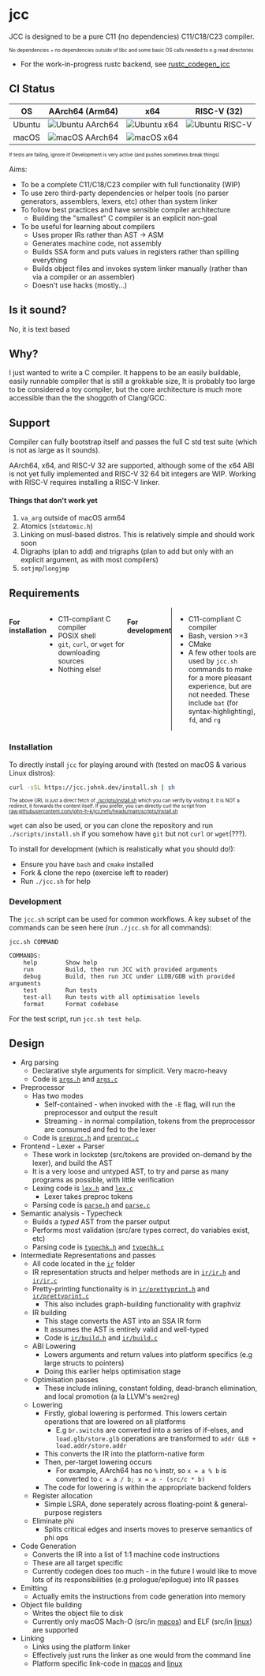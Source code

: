 # jcc

JCC is designed to be a pure C11 (no dependencies) C11/C18/C23 compiler.

<sup><sub>No dependencies = no dependencies outside of libc and some basic OS calls needed to e.g read directories</sub></sup>

* For the work-in-progress rustc backend, see [rustc_codegen_jcc](https://github.com/john-h-k/rustc_codegen_jcc)

## CI Status

| OS     | AArch64 (Arm64)                                                                                          | x64                                                                                                      | RISC-V (32)                                                                                              |
|--------|--------------------------------------------------------------------------------------------------------- |---------------------------------------------------------------------------------------------------       | -------------------------------------------------------------------------------------------------------- |
| Ubuntu | ![Ubuntu AArch64](https://img.shields.io/github/actions/workflow/status/john-h-k/jcc/ubuntu-aarch64.yml) | ![Ubuntu x64](https://img.shields.io/github/actions/workflow/status/john-h-k/jcc/ubuntu-x86_64.yml)      |    ![Ubuntu RISC-V](https://img.shields.io/github/actions/workflow/status/john-h-k/jcc/ubuntu-riscv.yml) |
| macOS  | ![macOS AArch64](https://img.shields.io/github/actions/workflow/status/john-h-k/jcc/macos-aarch64.yml)   | ![macOS x64](https://img.shields.io/github/actions/workflow/status/john-h-k/jcc/macos-x86_64.yml)        |                                                                                                          |

<sup><sub>If tests are failing, ignore it! Development is very active (and pushes sometimes break things)</sub></sup>

Aims:
* To be a complete C11/C18/C23 compiler with full functionality (WIP)
* To use zero third-party dependencies or helper tools (no parser generators, assemblers, lexers, etc) other than system linker
* To follow best practices and have sensible compiler architecture
  * Building the "smallest" C compiler is an explicit non-goal
* To be useful for learning about compilers
  * Uses proper IRs rather than AST -> ASM
  * Generates machine code, not assembly
  * Builds SSA form and puts values in registers rather than spilling everything
  * Builds object files and invokes system linker manually (rather than via a compiler or an assembler)
  * Doesn't use hacks (mostly...)

## Is it sound?
No, it is text based

## Why?

I just wanted to write a C compiler. It happens to be an easily buildable, easily runnable compiler that is still a grokkable size, It is probably too large to be considered a toy compiler, but the core architecture is much more accessible
than the the shoggoth of Clang/GCC.

## Support

Compiler can fully bootstrap itself and passes the full C std test suite (which is not as large as it sounds).

AArch64, x64, and RISC-V 32 are supported, although some of the x64 ABI is not yet fully implemented and RISC-V 32 64 bit integers are WIP.
Working with RISC-V requires installing a RISC-V linker.

#### Things that don't work yet

1. `va_arg` outside of macOS arm64
2. Atomics (`stdatomic.h`)
3. Linking on musl-based distros. This is relatively simple and should work soon
4. Digraphs (plan to add) and trigraphs (plan to add but only with an explicit argument, as with most compilers)
5. `setjmp`/`longjmp`

## Requirements

<div style="display: flex; justify-content: space-between;">

#### For installation

<div style="width: 48%;">

* C11-compliant C compiler
* POSIX shell
* `git`, `curl`, or `wget` for downloading sources
* Nothing else!

</div>

#### For development

<div style="width: 48%; border-left: 1px solid black; padding-left: 10px;">

* C11-compliant C compiler
* Bash, version >=3
* CMake
* A few other tools are used by `jcc.sh` commands to make for a more pleasant experience, but are not needed. These include `bat` (for syntax-highlighting), `fd`, and `rg`</li>


</div>

</div>

### Installation

To directly install `jcc` for playing around with (tested on macOS & various Linux distros):

```sh
curl -sSL https://jcc.johnk.dev/install.sh | sh
```

<sup><sub>The above URL is just a direct fetch of [./scripts/install.sh](./scripts/install.sh) which you can verify by visiting it. </sub></sup>
<sup><sub>It is NOT a redirect, it forwards the content itself. If you prefer, you can directly curl the script from <a href="http://raw.githubusercontent.com/john-h-k/jcc/refs/heads/main/scripts/install.sh">raw.githubusercontent.com/john-h-k/jcc/refs/heads/main/scripts/install.sh</a></sub></sup>

`wget` can also be used, or you can clone the repository and run `./scripts/install.sh` if you somehow have `git` but not `curl` or `wget`(???).

To install for development (which is realistically what you should do!):

* Ensure you have `bash` and `cmake` installed
* Fork & clone the repo (exercise left to reader)
* Run `./jcc.sh` for help

### Development

The `jcc.sh` script can be used for common workflows. A key subset of the commands can be seen here (run `./jcc.sh` for all commands):

```
jcc.sh COMMAND

COMMANDS:
    help        Show help
    run         Build, then run JCC with provided arguments
    debug       Build, then run JCC under LLDB/GDB with provided arguments
    test        Run tests
    test-all    Run tests with all optimisation levels
    format      Format codebase
```

For the test script, run `jcc.sh test help`.

## Design

* Arg parsing
  * Declarative style arguments for simplicit. Very macro-heavy
  * Code is [`args.h`](src/args.h) and [`args.c`](src/args.c)
* Preprocessor
  * Has two modes
    * Self-contained - when invoked with the `-E` flag, will run the preprocessor and output the result
    * Streaming - in normal compilation, tokens from the preprocessor are consumed and fed to the lexer
  * Code is [`preproc.h`](src/preproc.h) and [`preproc.c`](src/preproc.c)
* Frontend - Lexer + Parser
  * These work in lockstep (src/tokens are provided on-demand by the lexer), and build the AST
  * It is a very loose and untyped AST, to try and parse as many programs as possible, with little verification
  * Lexing code is [`lex.h`](src/lex.h) and [`lex.c`](src/lex.c)
    * Lexer takes preproc tokens
  * Parsing code is [`parse.h`](src/parse.h) and [`parse.c`](src/parse.c)
* Semantic analysis - Typecheck
  * Builds a _typed_ AST from the parser output
  * Performs most validation (src/are types correct, do variables exist, etc)
  * Parsing code is [`typechk.h`](src/typechk.h) and [`typechk.c`](src/typechk.c)
* Intermediate Representations and passes
  * All code located in the [`ir`](src/ir) folder
  * IR representation structs and helper methods are in [`ir/ir.h`](src/ir/ir.h) and [`ir/ir.c`](src/ir/ir.c)
  * Pretty-printing functionality is in [`ir/prettyprint.h`](src/ir/prettyprint.h) and [`ir/prettyprint.c`](src/ir/prettyprint.c)
    * This also includes graph-building functionality with graphviz
  * IR building
    * This stage converts the AST into an SSA IR form
    * It assumes the AST is entirely valid and well-typed
    * Code is [`ir/build.h`](src/ir/build.h) and [`ir/build.c`](src/ir/build.c)
  * ABI Lowering
    * Lowers arguments and return values into platform specifics (e.g large structs to pointers)
    * Doing this earlier helps optimisation stage
  * Optimisation passes
    * These include inlining, constant folding, dead-branch elimination, and local promotion (a la LLVM's `mem2reg`)
  * Lowering
    * Firstly, global lowering is performed. This lowers certain operations that are lowered on all platforms
      * E.g `br.switch`s are converted into a series of if-elses, and `load.glb/store.glb` operations are transformed to `addr GLB + load.addr/store.addr`
    * This converts the IR into the platform-native form
    * Then, per-target lowering occurs
      * For example, AArch64 has no `%` instr, so `x = a % b` is converted to `c = a / b; x = a - (src/c * b)`
    * The code for lowering is within the appropriate backend folders
  * Register allocation
    * Simple LSRA, done seperately across floating-point & general-purpose registers
  * Eliminate phi
    * Splits critical edges and inserts moves to preserve semantics of phi ops
* Code Generation
  * Converts the IR into a list of 1:1 machine code instructions
  * These are all target specific
  * Currently codegen does too much - in the future I would like to move lots of its responsibilities (e.g prologue/epilogue) into IR passes
* Emitting
  * Actually emits the instructions from code generation into memory
* Object file building
  * Writes the object file to disk
  * Currently only macOS Mach-O (src/in [macos](src/macos)) and ELF (src/in [linux](src/linux)) are supported
* Linking
  * Links using the platform linker
  * Effectively just runs the linker as one would from the command line
  * Platform specific link-code in [macos](src/macos) and [linux](src/linux)


